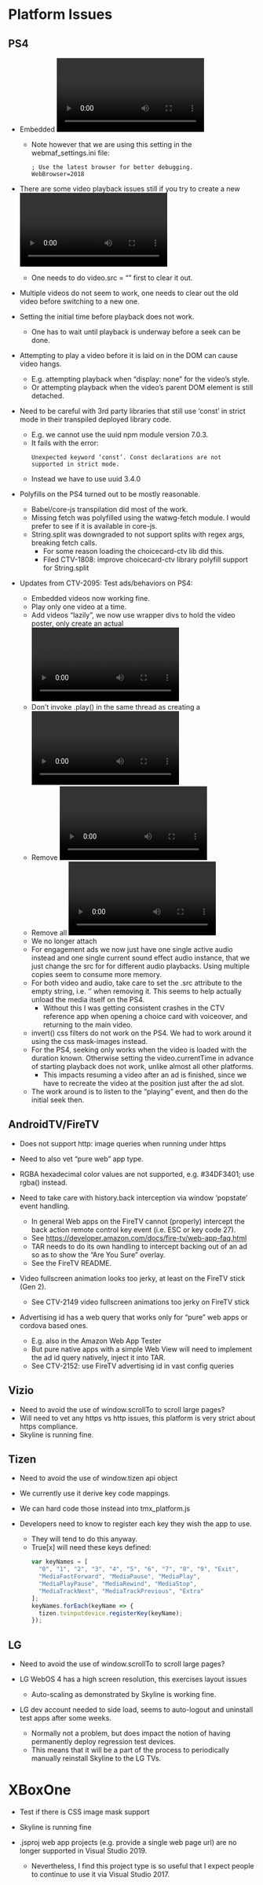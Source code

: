 # Platform Issues

## PS4
* Embedded <video> now play fine, including autoplay in the latest WebMAF SDK.
  * Note however that we are using this setting in the webmaf_settings.ini file:
    ```properties 
    ; Use the latest browser for better debugging.
    WebBrowser=2018
    ```
* There are some video playback issues still if you try to create a new <video> tag without closing the old one properly. 
  * One needs to do video.src = “” first to clear it out.

* Multiple videos do not seem to work, one needs to clear out the old video before switching to a new one.

* Setting the initial time before playback does not work.
  * One has to wait until playback is underway before a seek can be done.

* Attempting to play a video before it is laid on in the DOM can cause video hangs.
  * E.g. attempting playback when “display: none” for the video’s style.
  * Or attempting playback when the video’s parent DOM element is still detached.

* Need to be careful with 3rd party libraries that still use ‘const’ in strict mode in their transpiled deployed library code.
  * E.g. we cannot use the uuid npm module version 7.0.3.
  * It fails with the error:
    ```
    Unexpected keyword ‘const’. Const declarations are not supported in strict mode.
    ``` 
  * Instead we have to use uuid 3.4.0

* Polyfills on the PS4 turned out to be mostly reasonable.
  * Babel/core-js transpilation did most of the work.
  * Missing fetch was polyfilled using the watwg-fetch module. I would prefer to see if it is available in core-js.
  * String.split was downgraded to not support splits with regex args, breaking fetch calls. 
    * For some reason loading the choicecard-ctv lib did this.
    * Filed CTV-1808: improve choicecard-ctv library polyfill support for String.split

* Updates from CTV-2095: Test ads/behaviors on PS4:
  * Embedded videos now working fine.
  * Play only one video at a time.
  * Add videos “lazily”, we now use wrapper divs to hold the video poster, only create an actual <video> element only when we are about to do playback.
  * Don’t invoke .play() in the same thread as creating a <video> element. We no invoke .play() about 20ms later via setTimeout().
  * Remove <video> elements when playback is completed to save memory.
  * Remove all <video> elements when suspending an app, restore just the one needed for the current play back on resume, as per the above points.
  * We no longer attach <audio> elements to the DOM. Playback works just fine with it detached.
  * For engagement ads we now just have one single active audio instead and one single current sound effect audio instance, that we just change the src for for different audio playbacks. Using multiple copies seem to consume more memory.
  * For both video and audio, take care to set the .src attribute to the empty string, i.e. ‘’ when removing it. This seems to help actually unload the media itself on the PS4. 
    * Without this I was getting consistent crashes in the CTV reference app when opening a choice card with voiceover, and returning to the main video.
  * invert() css filters do not work on the PS4. We had to work around it using the css mask-images instead.
  * For the PS4, seeking only works when the video is loaded with the duration known. Otherwise setting the video.currentTime in advance of starting playback does not work, unlike almost all other platforms.
    * This impacts resuming a video after an ad is finished, since we have to recreate the video at the position just after the ad slot.
  * The work around is to listen to the “playing” event, and then do the initial seek then.

## AndroidTV/FireTV
* Does not support http: image queries when running under https

* Need to also vet “pure web” app type.

* RGBA hexadecimal color values are not supported, e.g. #34DF3401; use rgba() instead.

* Need to take care with history.back interception via window ‘popstate’ event handling.
  * In general Web apps on the FireTV cannot (properly) intercept the back action remote control key event (i.e. ESC or key code 27).
  * See https://developer.amazon.com/docs/fire-tv/web-app-faq.html
  * TAR needs to do its own handling to intercept backing out of an ad so as to show the “Are You Sure” overlay.
  * See the FireTV README.

* Video fullscreen animation looks too jerky, at least on the FireTV stick (Gen 2).
  * See CTV-2149 video fullscreen animations too jerky on FireTV stick

* Advertising id has a web query that works only for “pure” web apps or cordova based ones.
  * E.g. also in the Amazon Web App Tester
  * But pure native apps with a simple Web View will need to implement the ad id query natively, inject it into TAR.
  * See CTV-2152: use FireTV advertising id in vast config queries

## Vizio
* Need to avoid the use of window.scrollTo to scroll large pages?
* Will need to vet any https vs http issues, this platform is very strict about https compliance.
* Skyline is running fine.

## Tizen
* Need to avoid the use of window.tizen api object

* We currently use it derive key code mappings.

* We can hard code those instead into tmx_platform.js

* Developers need to know to register each key they wish the app to use.
  * They will tend to do this anyway.
  * True[x] will need these keys defined:
    ```javascript
    var keyNames = [
      "0", "1", "2", "3", "4", "5", "6", "7", "8", "9", "Exit",
      "MediaFastForward", "MediaPause", "MediaPlay",
      "MediaPlayPause", "MediaRewind", "MediaStop",
      "MediaTrackNext", "MediaTrackPrevious", "Extra"
    ];
    keyNames.forEach(keyName => {
      tizen.tvinputdevice.registerKey(keyName);
    });
    ```

## LG
* Need to avoid the use of window.scrollTo to scroll large pages?

* LG WebOS 4 has a high screen resolution, this exercises layout issues
  * Auto-scaling as demonstrated by Skyline is working fine.

* LG dev account needed to side load, seems to auto-logout and uninstall test apps after some weeks.
  * Normally not a problem, but does impact the notion of having permanently deploy regression test devices.
  * This means that it will be a part of the process to periodically manually reinstall Skyline to the LG TVs.

# XBoxOne
* Test if there is CSS image mask support

* Skyline is running fine

* .jsproj web app projects (e.g. provide a single web page url) are no longer supported in Visual Studio 2019.
  * Nevertheless, I find this project type is so useful that I expect people to continue to use it via Visual Studio 2017.
